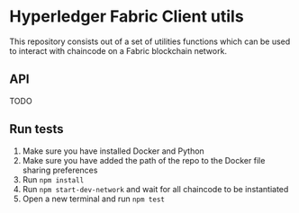 # Hyperledger Fabric Client utils

This repository consists out of a set of utilities functions which can be used to interact with chaincode on a Fabric blockchain network.

## API

TODO

## Run tests

1. Make sure you have installed Docker and Python
2. Make sure you have added the path of the repo to the Docker file sharing preferences
3. Run `npm install`
3. Run `npm start-dev-network` and wait for all chaincode to be instantiated
4. Open a new terminal and run `npm test`
